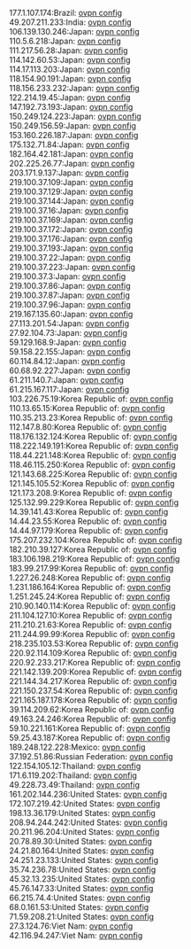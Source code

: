 177.1.107.174:Brazil: [ovpn config](vpn/177_1_107_174.ovpn)  
49.207.211.233:India: [ovpn config](vpn/49_207_211_233.ovpn)  
106.139.130.246:Japan: [ovpn config](vpn/106_139_130_246.ovpn)  
110.5.6.218:Japan: [ovpn config](vpn/110_5_6_218.ovpn)  
111.217.56.28:Japan: [ovpn config](vpn/111_217_56_28.ovpn)  
114.142.60.53:Japan: [ovpn config](vpn/114_142_60_53.ovpn)  
114.17.113.203:Japan: [ovpn config](vpn/114_17_113_203.ovpn)  
118.154.90.191:Japan: [ovpn config](vpn/118_154_90_191.ovpn)  
118.156.233.232:Japan: [ovpn config](vpn/118_156_233_232.ovpn)  
122.214.19.45:Japan: [ovpn config](vpn/122_214_19_45.ovpn)  
147.192.73.193:Japan: [ovpn config](vpn/147_192_73_193.ovpn)  
150.249.124.223:Japan: [ovpn config](vpn/150_249_124_223.ovpn)  
150.249.156.59:Japan: [ovpn config](vpn/150_249_156_59.ovpn)  
153.160.226.187:Japan: [ovpn config](vpn/153_160_226_187.ovpn)  
175.132.71.84:Japan: [ovpn config](vpn/175_132_71_84.ovpn)  
182.164.42.181:Japan: [ovpn config](vpn/182_164_42_181.ovpn)  
202.225.26.77:Japan: [ovpn config](vpn/202_225_26_77.ovpn)  
203.171.9.137:Japan: [ovpn config](vpn/203_171_9_137.ovpn)  
219.100.37.109:Japan: [ovpn config](vpn/219_100_37_109.ovpn)  
219.100.37.129:Japan: [ovpn config](vpn/219_100_37_129.ovpn)  
219.100.37.144:Japan: [ovpn config](vpn/219_100_37_144.ovpn)  
219.100.37.16:Japan: [ovpn config](vpn/219_100_37_16.ovpn)  
219.100.37.169:Japan: [ovpn config](vpn/219_100_37_169.ovpn)  
219.100.37.172:Japan: [ovpn config](vpn/219_100_37_172.ovpn)  
219.100.37.176:Japan: [ovpn config](vpn/219_100_37_176.ovpn)  
219.100.37.193:Japan: [ovpn config](vpn/219_100_37_193.ovpn)  
219.100.37.22:Japan: [ovpn config](vpn/219_100_37_22.ovpn)  
219.100.37.223:Japan: [ovpn config](vpn/219_100_37_223.ovpn)  
219.100.37.3:Japan: [ovpn config](vpn/219_100_37_3.ovpn)  
219.100.37.86:Japan: [ovpn config](vpn/219_100_37_86.ovpn)  
219.100.37.87:Japan: [ovpn config](vpn/219_100_37_87.ovpn)  
219.100.37.96:Japan: [ovpn config](vpn/219_100_37_96.ovpn)  
219.167.135.60:Japan: [ovpn config](vpn/219_167_135_60.ovpn)  
27.113.201.54:Japan: [ovpn config](vpn/27_113_201_54.ovpn)  
27.92.104.73:Japan: [ovpn config](vpn/27_92_104_73.ovpn)  
59.129.168.9:Japan: [ovpn config](vpn/59_129_168_9.ovpn)  
59.158.22.155:Japan: [ovpn config](vpn/59_158_22_155.ovpn)  
60.114.84.12:Japan: [ovpn config](vpn/60_114_84_12.ovpn)  
60.68.92.227:Japan: [ovpn config](vpn/60_68_92_227.ovpn)  
61.211.140.7:Japan: [ovpn config](vpn/61_211_140_7.ovpn)  
61.215.167.117:Japan: [ovpn config](vpn/61_215_167_117.ovpn)  
103.226.75.19:Korea Republic of: [ovpn config](vpn/103_226_75_19.ovpn)  
110.13.65.15:Korea Republic of: [ovpn config](vpn/110_13_65_15.ovpn)  
110.35.213.23:Korea Republic of: [ovpn config](vpn/110_35_213_23.ovpn)  
112.147.8.80:Korea Republic of: [ovpn config](vpn/112_147_8_80.ovpn)  
118.176.132.124:Korea Republic of: [ovpn config](vpn/118_176_132_124.ovpn)  
118.222.149.191:Korea Republic of: [ovpn config](vpn/118_222_149_191.ovpn)  
118.44.221.148:Korea Republic of: [ovpn config](vpn/118_44_221_148.ovpn)  
118.46.115.250:Korea Republic of: [ovpn config](vpn/118_46_115_250.ovpn)  
121.143.68.225:Korea Republic of: [ovpn config](vpn/121_143_68_225.ovpn)  
121.145.105.52:Korea Republic of: [ovpn config](vpn/121_145_105_52.ovpn)  
121.173.208.9:Korea Republic of: [ovpn config](vpn/121_173_208_9.ovpn)  
125.132.99.229:Korea Republic of: [ovpn config](vpn/125_132_99_229.ovpn)  
14.39.141.43:Korea Republic of: [ovpn config](vpn/14_39_141_43.ovpn)  
14.44.23.55:Korea Republic of: [ovpn config](vpn/14_44_23_55.ovpn)  
14.44.97.179:Korea Republic of: [ovpn config](vpn/14_44_97_179.ovpn)  
175.207.232.104:Korea Republic of: [ovpn config](vpn/175_207_232_104.ovpn)  
182.210.39.127:Korea Republic of: [ovpn config](vpn/182_210_39_127.ovpn)  
183.106.198.219:Korea Republic of: [ovpn config](vpn/183_106_198_219.ovpn)  
183.99.217.99:Korea Republic of: [ovpn config](vpn/183_99_217_99.ovpn)  
1.227.26.248:Korea Republic of: [ovpn config](vpn/1_227_26_248.ovpn)  
1.231.186.164:Korea Republic of: [ovpn config](vpn/1_231_186_164.ovpn)  
1.251.245.24:Korea Republic of: [ovpn config](vpn/1_251_245_24.ovpn)  
210.90.140.114:Korea Republic of: [ovpn config](vpn/210_90_140_114.ovpn)  
211.104.127.10:Korea Republic of: [ovpn config](vpn/211_104_127_10.ovpn)  
211.210.21.63:Korea Republic of: [ovpn config](vpn/211_210_21_63.ovpn)  
211.244.99.99:Korea Republic of: [ovpn config](vpn/211_244_99_99.ovpn)  
218.235.103.53:Korea Republic of: [ovpn config](vpn/218_235_103_53.ovpn)  
220.92.114.109:Korea Republic of: [ovpn config](vpn/220_92_114_109.ovpn)  
220.92.233.217:Korea Republic of: [ovpn config](vpn/220_92_233_217.ovpn)  
221.142.139.209:Korea Republic of: [ovpn config](vpn/221_142_139_209.ovpn)  
221.144.34.217:Korea Republic of: [ovpn config](vpn/221_144_34_217.ovpn)  
221.150.237.54:Korea Republic of: [ovpn config](vpn/221_150_237_54.ovpn)  
221.165.187.178:Korea Republic of: [ovpn config](vpn/221_165_187_178.ovpn)  
39.114.209.62:Korea Republic of: [ovpn config](vpn/39_114_209_62.ovpn)  
49.163.24.246:Korea Republic of: [ovpn config](vpn/49_163_24_246.ovpn)  
59.10.221.161:Korea Republic of: [ovpn config](vpn/59_10_221_161.ovpn)  
59.25.43.187:Korea Republic of: [ovpn config](vpn/59_25_43_187.ovpn)  
189.248.122.228:Mexico: [ovpn config](vpn/189_248_122_228.ovpn)  
37.192.51.86:Russian Federation: [ovpn config](vpn/37_192_51_86.ovpn)  
122.154.105.12:Thailand: [ovpn config](vpn/122_154_105_12.ovpn)  
171.6.119.202:Thailand: [ovpn config](vpn/171_6_119_202.ovpn)  
49.228.73.49:Thailand: [ovpn config](vpn/49_228_73_49.ovpn)  
161.202.144.236:United States: [ovpn config](vpn/161_202_144_236.ovpn)  
172.107.219.42:United States: [ovpn config](vpn/172_107_219_42.ovpn)  
198.13.36.179:United States: [ovpn config](vpn/198_13_36_179.ovpn)  
208.94.244.242:United States: [ovpn config](vpn/208_94_244_242.ovpn)  
20.211.96.204:United States: [ovpn config](vpn/20_211_96_204.ovpn)  
20.78.89.30:United States: [ovpn config](vpn/20_78_89_30.ovpn)  
24.21.80.164:United States: [ovpn config](vpn/24_21_80_164.ovpn)  
24.251.23.133:United States: [ovpn config](vpn/24_251_23_133.ovpn)  
35.74.236.78:United States: [ovpn config](vpn/35_74_236_78.ovpn)  
45.32.13.235:United States: [ovpn config](vpn/45_32_13_235.ovpn)  
45.76.147.33:United States: [ovpn config](vpn/45_76_147_33.ovpn)  
66.215.74.4:United States: [ovpn config](vpn/66_215_74_4.ovpn)  
68.0.161.53:United States: [ovpn config](vpn/68_0_161_53.ovpn)  
71.59.208.21:United States: [ovpn config](vpn/71_59_208_21.ovpn)  
27.3.124.76:Viet Nam: [ovpn config](vpn/27_3_124_76.ovpn)  
42.116.94.247:Viet Nam: [ovpn config](vpn/42_116_94_247.ovpn)  
